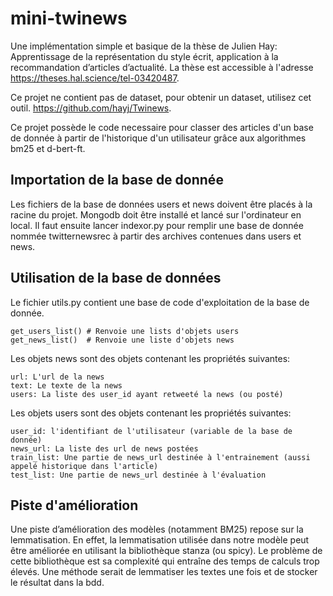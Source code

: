 # mini-twinews
Une implémentation simple et basique de la thèse de Julien Hay: Apprentissage de la représentation du style écrit, application à la recommandation d’articles d’actualité. La thèse est accessible à l'adresse <https://theses.hal.science/tel-03420487>.

Ce projet ne contient pas de dataset, pour obtenir un dataset, utilisez cet outil. <https://github.com/hayj/Twinews>.

Ce projet possède le code necessaire pour classer des articles d'un base de donnée à partir de l'historique d'un utilisateur grâce aux algorithmes bm25 et d-bert-ft.

## Importation de la base de donnée

Les fichiers de la base de données users et news doivent être placés à la racine du projet. Mongodb doit être installé et lancé sur l'ordinateur en local.
Il faut ensuite lancer indexor.py pour remplir une base de donnée nommée twitternewsrec à partir des archives contenues dans users et news.

## Utilisation de la base de données

Le fichier utils.py contient une base de code d'exploitation de la base de donnée.

    get_users_list() # Renvoie une lists d'objets users
    get_news_list()  # Renvoie une liste d'objets news

Les objets news sont des objets contenant les propriétés suivantes:

    url: L'url de la news
    text: Le texte de la news
    users: La liste des user_id ayant retweeté la news (ou posté)

Les objets users sont des objets contenant les propriétés suivantes:

    user_id: l'identifiant de l'utilisateur (variable de la base de donnée)
    news_url: La liste des url de news postées
    train_list: Une partie de news_url destinée à l'entrainement (aussi appelé historique dans l'article)
    test_list: Une partie de news_url destinée à l'évaluation

## Piste d'amélioration
Une piste d’amélioration des modèles (notamment BM25) repose sur la lemmatisation. En effet, la lemmatisation utilisée dans notre modèle peut être améliorée en utilisant la bibliothèque stanza (ou spicy).
Le problème de cette bibliothèque est sa complexité qui entraîne des temps de calculs trop élevés. Une méthode serait de lemmatiser les textes une fois et de stocker le résultat dans la bdd.